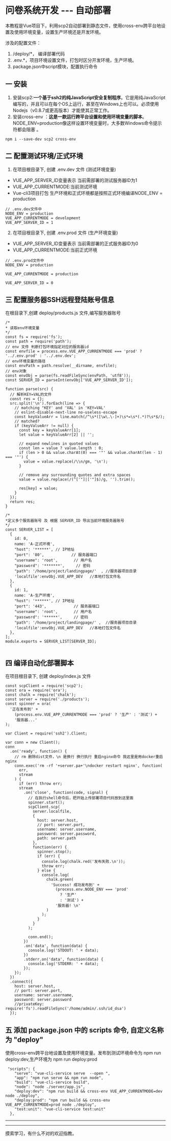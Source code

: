 # 问卷系统开发  ---  自动部署

本教程是Vue项目下，利用scp2自动部署到静态文件，使用cross-env跨平台地设置及使用环境变量，设置生产环境还是开发环境。

涉及的配置文件：

1. /deploy/*， 编译部署代码
2. .env.*，项目环境设置文件，打包时区分开发环境，生产环境。
3. package.json中script模块，配置执行命令

## 一 安装

1. 安装scp2:**一个基于ssh2的纯JavaScript安全复制程序**。它是用纯JavaScript编写的，并且可以在每个OS上运行，甚至在Windows上也可以。必须使用Nodejs（v0.8.7或更高版本）才能使其正常工作。
2. 安装cross-env ：**这是一款运行跨平台设置和使用环境变量的脚本**。NODE_ENV=production像这样设置环境变量时，大多数Windows命令提示符都会阻塞 。

```
npm i --save-dev scp2 cross-env
```

## 二 配置测试环境/正式环境

1. 在项目根目录下, 创建 .env.dev 文件 (测试环境变量)

- VUE_APP_SERVER_ID变量表示 当前需部署的测试服务器ID为1
- VUE_APP_CURRENTMODE:当前测试环境
- Vue-cli3项目打包 生产环境和正式环境都是按照正式环境编译NODE_ENV = production

```
// .env.dev文件中
NODE_ENV = production
VUE_APP_CURRENTMODE = development
VUE_APP_SERVER_ID = 1
```

2. 在项目根目录下, 创建 .env.prod 文件 (生产环境变量)

- VUE_APP_SERVER_ID变量表示 当前需部署的正式服务器ID为0
- VUE_APP_CURRENTMODE:当前正式环境

```
// .env.prod文件中
NODE_ENV = production

VUE_APP_CURRENTMODE = production

VUE_APP_SERVER_ID = 0
```

## 三 配置服务器SSH远程登陆账号信息

在根目录下,创建 deploy/products.js 文件,编写服务器账号

```
/*
* 读取env环境变量
*/
const fs = require('fs');
const path = require('path');
// env 文件 判断打包环境指定对应的服务器id
const envfile = process.env.VUE_APP_CURRENTMODE === 'prod' ? '../.env.prod' : '../.env.dev';
// env环境变量的路径
const envPath = path.resolve(__dirname, envfile);
// env对象
const envObj = parse(fs.readFileSync(envPath, 'utf8'));
const SERVER_ID = parseInt(envObj['VUE_APP_SERVER_ID']);

function parse(src) {
  // 解析KEY=VAL的文件
  const res = {};
  src.split('\n').forEach(line => {
    // matching "KEY' and 'VAL' in 'KEY=VAL'
    // eslint-disable-next-line no-useless-escape
    const keyValueArr = line.match(/^\s*([\w\.\-]+)\s*=\s*(.*)?\s*$/);
    // matched?
    if (keyValueArr != null) {
      const key = keyValueArr[1];
      let value = keyValueArr[2] || '';

      // expand newlines in quoted values
      const len = value ? value.length : 0;
      if (len > 0 && value.charAt(0) === '"' && value.charAt(len - 1) === '"') {
        value = value.replace(/\\n/gm, '\n');
      }

      // remove any surrounding quotes and extra spaces
      value = value.replace(/(^['"]|['"]$)/g, '').trim();

      res[key] = value;
    }
  });
  return res;
}

/*
*定义多个服务器账号 及 根据 SERVER_ID 导出当前环境服务器账号
*/
const SERVER_LIST = [
  {
    id: 0,
    name: 'A-正式环境',
    "host": '******', // IP地址
    "port": '80',            // 服务器端口
    "username": 'root',       // 用户名
    "password": '*******',     // 密码
    "path": '/home/project/landingpage/'  , //服务器项目目录
    'localfile':envObj.VUE_APP_DEV   //本地打包文件名
  },
  {
    id: 1,
    name: 'A-生产环境',
    "host": '******', // IP地址
    "port": '443',            // 服务器端口
    "username": 'root',       // 用户名
    "password": '******',     // 密码
    "path": '/home/project/landingpage/' ,  //服务器项目目录
    'localfile':envObj.VUE_APP_DEV   //本地打包文件名
  },
];
module.exports = SERVER_LIST[SERVER_ID];
  
```

## 四 编译自动化部署脚本

在项目根目录下, 创建 deploy/index.js 文件

```
const scpClient = require('scp2');
const ora = require('ora');
const chalk = require('chalk');
const server = require('./products');
const spinner = ora(
  '正在发布到' +
    (process.env.VUE_APP_CURRENTMODE === 'prod' ? '生产' : '测试') +
    '服务器...'
);

var Client = require('ssh2').Client;

var conn = new Client();
conn
  .on('ready', function() {
    // rm 删除dist文件，\n 是换行 换行执行 重启nginx命令 我这里是用docker重启nginx
    conn.exec('rm -rf '+server.pa+'\ndocker restart nginx', function(
      err,
      stream
    ) {
      if (err) throw err;
      stream
        .on('close', function(code, signal) {
          // 在执行shell命令后，把开始上传部署项目代码放到这里面
          spinner.start();
          scpClient.scp(
            server.localfile,
            {
              host: server.host,
              // port: server.port,
              username: server.username,
              password: server.password,
              path: server.path
            },
            function(err) {
              spinner.stop();
              if (err) {
                console.log(chalk.red('发布失败.\n'));
                throw err;
              } else {
                console.log(
                  chalk.green(
                    'Success! 成功发布到' +
                      (process.env.NODE_ENV === 'prod'
                        ? '生产'
                        : '测试') +
                      '服务器! \n'
                  )
                );
              }
            }
          );

          conn.end();
        })
        .on('data', function(data) {
          console.log('STDOUT: ' + data);
        })
        .stderr.on('data', function(data) {
          console.log('STDERR: ' + data);
        });
    });
  })
  .connect({
    host: server.host,
    // port: server.port,
    username: server.username,
    password: server.password
    //privateKey: require('fs').readFileSync('/home/admin/.ssh/id_dsa')
  });
```

## 五 添加 package.json 中的 scripts 命令, 自定义名称为 "deploy"

使用cross-env跨平台地设置及使用环境变量。发布到测试环境命令为 npm run deploy:dev,生产环境为 npm run deploy:prod

```
 "scripts": {
    "serve": "vue-cli-service serve  --open ",
    "app": "npm run serve && npm run node",
    "build": "vue-cli-service build",
    "node": "node ./server/app.js",
    "deploy:dev": "npm run build && cross-env VUE_APP_CURRENTMODE=dev node ./deploy",
    "deploy:prod": "npm run build && cross-env VUE_APP_CURRENTMODE=prod node ./deploy",
    "test:unit": "vue-cli-service test:unit"
  },
```

---

---

摸索学习，有什么不对的欢迎指教。
